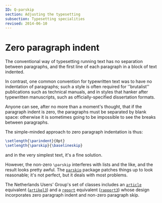 ```yaml
---
ID: Q-parskip
section: Adjusting the typesetting
subsection: Typesetting specialities
revised: 2014-06-10
---
```

# Zero paragraph indent

The conventional way of typesetting running text has no separation
between paragraphs, and the first line of each paragraph in a block of
text indented.

In contrast, one common convention for typewritten text was to have no
indentation of paragraphs; such a style is often required for
''brutalist'' publications such as technical manuals, and in styles
that hanker after typewritten manuscripts, such as
officially-specified dissertation formats.

Anyone can see, after no more than a moment's thought, that if the
paragraph indent is zero, the paragraphs must be separated by blank
space: otherwise it is sometimes going to be impossible to see the
breaks between paragraphs.

The simple-minded approach to zero paragraph indentation is thus:
```latex
\setlength{\parindent}{0pt}
\setlength{\parskip}{\baselineskip}
```
and in the very simplest text, it's a fine solution.

However, the non-zero `\parskip` interferes with lists and the like,
and the result looks pretty awful.  The [`parskip`](https://ctan.org/pkg/parskip) package
patches things up to look reasonable; it's not perfect, but it deals
with most problems.

The Netherlands Users' Group's set of classes includes an
[`article`](https://ctan.org/pkg/article) equivalent ([`artikel3`](https://ctan.org/pkg/artikel3)) and a [`report`](https://ctan.org/pkg/report)
equivalent ([`rapport3`](https://ctan.org/pkg/rapport3)) whose design incorporates zero paragraph
indent and non-zero paragraph skip.


